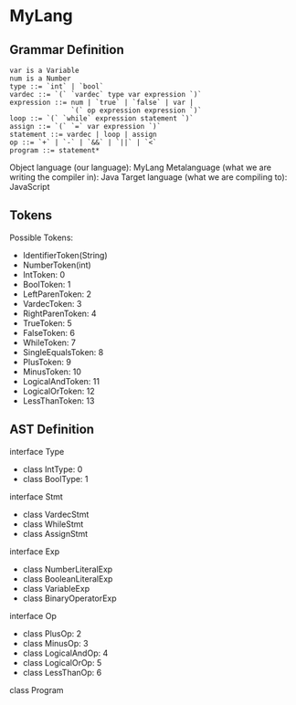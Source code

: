 # MyLang #

## Grammar Definition ##

```
var is a Variable
num is a Number
type ::= `int` | `bool`
vardec ::= `(` `vardec` type var expression `)`
expression ::= num | `true` | `false` | var |
               `(` op expression expression `)`
loop ::= `(` `while` expression statement `)`
assign ::= `(` `=` var expression `)`
statement ::= vardec | loop | assign
op ::= `+` | `-` | `&&` | `||` | `<`
program ::= statement*
```

Object language (our language): MyLang
Metalanguage (what we are writing the compiler in): Java
Target language (what we are compiling to): JavaScript

## Tokens ##

Possible Tokens:

- IdentifierToken(String)
- NumberToken(int)
- IntToken: 0
- BoolToken: 1
- LeftParenToken: 2
- VardecToken: 3
- RightParenToken: 4
- TrueToken: 5
- FalseToken: 6
- WhileToken: 7
- SingleEqualsToken: 8
- PlusToken: 9
- MinusToken: 10
- LogicalAndToken: 11
- LogicalOrToken: 12
- LessThanToken: 13

## AST Definition ##

interface Type
  - class IntType: 0
  - class BoolType: 1

interface Stmt
  - class VardecStmt
  - class WhileStmt
  - class AssignStmt

interface Exp
  - class NumberLiteralExp
  - class BooleanLiteralExp
  - class VariableExp
  - class BinaryOperatorExp

interface Op
  - class PlusOp: 2
  - class MinusOp: 3
  - class LogicalAndOp: 4
  - class LogicalOrOp: 5
  - class LessThanOp: 6

class Program
